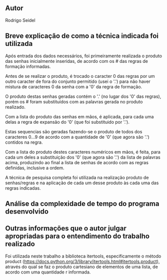 ## Autor
Rodrigo Seidel

## Breve explicação de como a técnica indicada foi utilizada
Após entrada dos dados necessários, foi primeiramente realizada o produto das senhas inicialmente inseridas, de acordo com os # das regras de formação informadas.

Antes de se realizar o produto, é trocado o caracter 0 das regras por um outro caracter de fora do conjunto permitido (usei o '.') para não haver mistura de caracteres 0 da senha com a '0' da regra de formação.

O produto destas senhas geradas contém o '.' (no lugar dos '0' das regras), porém os # foram substituídos com as palavras gerada no produto realizado.

Com a lista do produto das senhas em mãos, é aplicada, para cada uma delas a regra de expansão do '0' (que foi substituido por '.'). 

Estas sequencias são geradas fazendo-se o produto de todos dos caracteres 0...9 de acordo com a quantidade de '0' (que agora são '.') contidos na regra.

Com a lista do produto destes caracteres numéricos em mãos, é feita, para cada um deles a substituição dos '0' (que agora são '.') da lista de palavras acima, produzindo ao final a lista de senhas de acordo com as regras definidas, inclusive a ordem.


A técnica de pesquisa completa foi utilizada na realização produto de senhas/regras e na aplicação de cada um desse produto às cada uma das regras indicadas.

## Análise da complexidade de tempo do programa desenvolvido



## Outras informações que o autor julgar apropriadas para o entendimento do trabalho realizado
Foi utilizada neste trabalho a biblioteca itertools, especificamente o método product (https://docs.python.org/3/library/itertools.html#itertools.product), através do qual se faz o produto cartesiano de elementos de uma lista, de acordo com uma quantidade r informada.